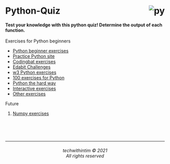 # Python-Quiz<img align="right"  src="https://img.icons8.com/color/96/000000/python.png" alt="py" /><br>
<b>Test your knowledge with this python quiz! Determine the output of each function.</b> <br><br>
Exercises for Python beginners

* [Python beginner exercises](https://pythonbasics.org/Exercises/)
* [Practice Python site](https://practicepython.org/)
* [Codingbat exercises](http://codingbat.com/python)
* [Edabit Challenges](https://edabit.com/)
* [w3 Python exercises](https://w3resource.com/python-exercises/)
* [100 exercises for Python](https://raw.githubusercontent.com/zhiwehu/Python-programming-exercises/master/100%2B%20Python%20challenging%20programming%20exercises.txt)
* [Python the hard way](https://learnpythonthehardway.org/book/ex0.html)
* [Interactive exercises](https://snakify.org/)
* [Other exercises](https://gist.github.com/ynonp/06914f626cd4127899af53a96733157f)

Future

1. [Numpy exercises](https://www.machinelearningplus.com/python/101-numpy-exercises-python/)

<br><br><br><hr>
<h6 align="center">techwithintim © 2021 <br>
All rights reserved </h6>
